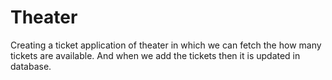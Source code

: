 # Theater
Creating a ticket application of theater in which we can fetch the how many tickets are available. And when we add the tickets then it is updated in database.

